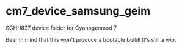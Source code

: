 cm7_device_samsung_geim
=========================

SGH-I827 device folder for Cyanogenmod 7

Bear in mind that this won't produce a bootable build! It's still a wip.
